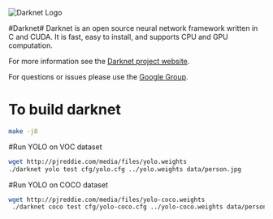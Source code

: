 ![Darknet Logo](http://pjreddie.com/media/files/darknet-black-small.png)

#Darknet#
Darknet is an open source neural network framework written in C and CUDA. It is fast, easy to install, and supports CPU and GPU computation.

For more information see the [Darknet project website](http://pjreddie.com/darknet).

For questions or issues please use the [Google Group](https://groups.google.com/forum/#!forum/darknet).


# To build darknet
```bash
make -j8
```

#Run YOLO on VOC dataset
```bash
wget http://pjreddie.com/media/files/yolo.weights
./darknet yolo test cfg/yolo.cfg ../yolo.weights data/person.jpg
```
#Run YOLO on COCO dataset
```bash
wget http://pjreddie.com/media/files/yolo-coco.weights
 ./darknet coco test cfg/yolo-coco.cfg ../yolo-coco.weights data/person.jpg
```